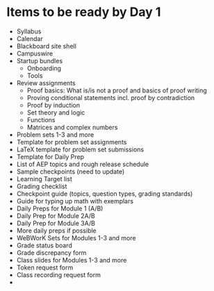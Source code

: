 # Items to be ready by Day 1

- Syllabus
- Calendar
- Blackboard site shell
- Campuswire 
- Startup bundles 
	- Onboarding
	- Tools 
- Review assignments
	- Proof basics: What is/is not a proof and basics of proof writing 
	- Proving conditional statements incl. proof by contradiction
	- Proof by induction
	- Set theory and logic 
	- Functions
	- Matrices and complex numbers
- Problem sets 1-3 and more
- Template for problem set assignments
- LaTeX template for problem set submissions
- Template for Daily Prep 
- List of AEP topics and rough release schedule 
- Sample checkpoints (need to update)
- Learning Target list 
- Grading checklist 
- Checkpoint guide (topics, question types, grading standards) 
- Guide for typing up math with exemplars
- Daily Preps for Module 1 (A/B)
- Daily Prep for Module 2A/B
- Daily Prep for Module 3A/B
- More daily preps if possible 
- WeBWorK Sets for Modules 1-3 and more 
- Grade status board
- Grade discrepancy form
- Class slides for Modules 1-3 and more 
- Token request form
- Class recording request form 
- 
<!--stackedit_data:
eyJoaXN0b3J5IjpbOTMxNDM5NzgzXX0=
-->